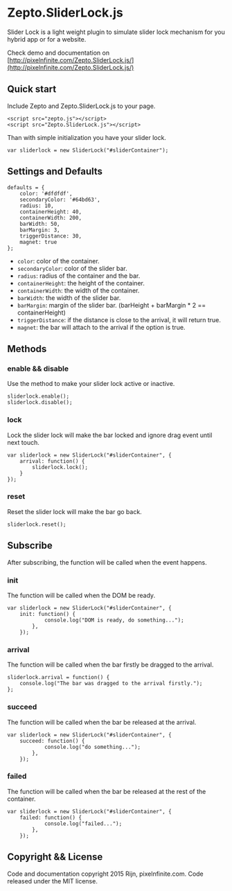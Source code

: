 # Zepto.SliderLock.js

Slider Lock is a light weight plugin to simulate slider lock mechanism for you hybrid app or for a website.

Check demo and documentation on [http://pixelnfinite.com/Zepto.SliderLock.js/](http://pixelnfinite.com/Zepto.SliderLock.js/)

## Quick start

Include Zepto and Zepto.SliderLock.js to your page.

```
<script src="zepto.js"></script>
<script src="Zepto.SliderLock.js"></script>
```

Than with simple initialization you have your slider lock.

```
var sliderlock = new SliderLock("#sliderContainer");
```

## Settings and Defaults

```
defaults = {
    color: '#dfdfdf',
    secondaryColor: '#64bd63',
    radius: 10,
    containerHeight: 40,
    containerWidth: 200,
    barWidth: 50,
    barMargin: 3,
    triggerDistance: 30,
    magnet: true
};
```

* `color`: color of the container.
* `secondaryColor`: color of the slider bar.
* `radius`: radius of the container and the bar.
* `containerHeight`: the height of the container.
* `containerWidth`: the width of the container.
* `barWidth`: the width of the slider bar.
* `barMargin`: margin of the slider bar. (barHeight + barMargin * 2 == containerHeight)
* `triggerDistance`: if the distance is close to the arrival, it will return true.
* `magnet`: the bar will attach to the arrival if the option is true.

## Methods

### enable && disable

Use the method to make your slider lock active or inactive.

```
sliderlock.enable();
sliderlock.disable();
```

### lock
Lock the slider lock will make the bar locked and ignore drag event until next touch.

```
var sliderlock = new SliderLock("#sliderContainer", {
    arrival: function() {
        sliderlock.lock();
    }
});
```

### reset
Reset the slider lock will make the bar go back.

```
sliderlock.reset();
```

## Subscribe

After subscribing, the function will be called when the event happens.

### init

The function will be called when the DOM be ready.

```
var sliderlock = new SliderLock("#sliderContainer", {
    init: function() {
            console.log("DOM is ready, do something...");
        },
    });
```

### arrival

The function will be called when the bar firstly be dragged to the arrival.

```
sliderlock.arrival = function() {
    console.log("The bar was dragged to the arrival firstly.");
};
```

### succeed

The function will be called when the bar be released at the arrival.

```
var sliderlock = new SliderLock("#sliderContainer", {
    succeed: function() {
            console.log("do something...");
        },
    });
```

### failed

The function will be called when the bar be released at the rest of the container.

```
var sliderlock = new SliderLock("#sliderContainer", {
    failed: function() {
            console.log("failed...");
        },
    });
```

## Copyright && License

Code and documentation copyright 2015 Rijn, pixelnfinite.com. Code released under the MIT license.

